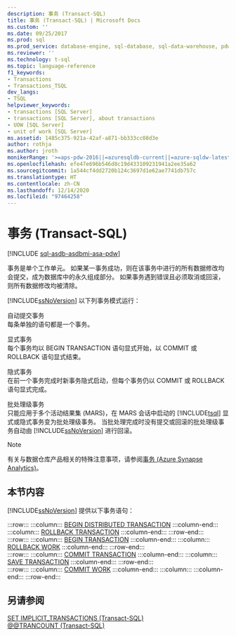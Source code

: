 ```yaml
---
description: 事务 (Transact-SQL)
title: 事务 (Transact-SQL) | Microsoft Docs
ms.custom: ''
ms.date: 09/25/2017
ms.prod: sql
ms.prod_service: database-engine, sql-database, sql-data-warehouse, pdw
ms.reviewer: ''
ms.technology: t-sql
ms.topic: language-reference
f1_keywords:
- Transactions
- Transactions_TSQL
dev_langs:
- TSQL
helpviewer_keywords:
- transactions [SQL Server]
- transactions [SQL Server], about transactions
- UOW [SQL Server]
- unit of work [SQL Server]
ms.assetid: 1485c375-921a-42af-a871-bb333cc08d3e
author: rothja
ms.author: jroth
monikerRange: '>=aps-pdw-2016||=azuresqldb-current||=azure-sqldw-latest||>=sql-server-2016||>=sql-server-linux-2017||=azuresqldb-mi-current'
ms.openlocfilehash: efe47e696b546d8c19d433109231941a2ee35a62
ms.sourcegitcommit: 1a544cf4dd2720b124c3697d1e62ae7741db757c
ms.translationtype: HT
ms.contentlocale: zh-CN
ms.lasthandoff: 12/14/2020
ms.locfileid: "97464258"
---
```

# <a name="transactions-transact-sql"></a>事务 (Transact-SQL)
[!INCLUDE [sql-asdb-asdbmi-asa-pdw](../../includes/applies-to-version/sql-asdb-asdbmi-asa-pdw.md)]

  事务是单个工作单元。 如果某一事务成功，则在该事务中进行的所有数据修改均会提交，成为数据库中的永久组成部分。 如果事务遇到错误且必须取消或回滚，则所有数据修改均被清除。  
  
 [!INCLUDE[ssNoVersion](../../includes/ssnoversion-md.md)] 以下列事务模式运行：  
  
 自动提交事务  
 每条单独的语句都是一个事务。  
  
 显式事务  
 每个事务均以 BEGIN TRANSACTION 语句显式开始，以 COMMIT 或 ROLLBACK 语句显式结束。  
  
 隐式事务  
 在前一个事务完成时新事务隐式启动，但每个事务仍以 COMMIT 或 ROLLBACK 语句显式完成。  
  
 批处理级事务  
 只能应用于多个活动结果集 (MARS)，在 MARS 会话中启动的 [!INCLUDE[tsql](../../includes/tsql-md.md)] 显式或隐式事务变为批处理级事务。 当批处理完成时没有提交或回滚的批处理级事务自动由 [!INCLUDE[ssNoVersion](../../includes/ssnoversion-md.md)] 进行回滚。  

> [!NOTE] 
> 有关与数据仓库产品相关的特殊注意事项，请参阅[事务 (Azure Synapse Analytics)](transactions-sql-data-warehouse.md)。   

## <a name="in-this-section"></a>本节内容  
 [!INCLUDE[ssNoVersion](../../includes/ssnoversion-md.md)] 提供以下事务语句：  
  
:::row:::
    :::column:::
        [BEGIN DISTRIBUTED TRANSACTION](../../t-sql/language-elements/begin-distributed-transaction-transact-sql.md)
    :::column-end:::
    :::column:::
        [ROLLBACK TRANSACTION](../../t-sql/language-elements/rollback-transaction-transact-sql.md)
    :::column-end:::
:::row-end:::  
:::row:::
    :::column:::
        [BEGIN TRANSACTION](../../t-sql/language-elements/begin-transaction-transact-sql.md)
    :::column-end:::
    :::column:::
        [ROLLBACK WORK](../../t-sql/language-elements/rollback-work-transact-sql.md)
    :::column-end:::
:::row-end:::  
:::row:::
    :::column:::
        [COMMIT TRANSACTION](../../t-sql/language-elements/commit-transaction-transact-sql.md)
    :::column-end:::
    :::column:::
        [SAVE TRANSACTION](../../t-sql/language-elements/save-transaction-transact-sql.md)
    :::column-end:::
:::row-end:::  
:::row:::
    :::column:::
        [COMMIT WORK](../../t-sql/language-elements/commit-work-transact-sql.md)
    :::column-end:::
    :::column:::
    :::column-end:::
:::row-end:::
  
## <a name="see-also"></a>另请参阅  
 [SET IMPLICIT_TRANSACTIONS (Transact-SQL)](../../t-sql/statements/set-implicit-transactions-transact-sql.md)   
 [@@TRANCOUNT (Transact-SQL)](../../t-sql/functions/trancount-transact-sql.md)  
  
  
